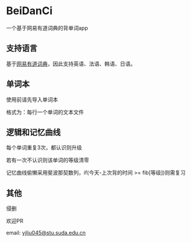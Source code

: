 # BeiDanCi
一个基于网易有道词典的背单词app  

## 支持语言
基于[网易有道词典](https://dict.youdao.com/)，因此支持英语、法语、韩语、日语。

## 单词本
使用前请先导入单词本

格式为：每行一个单词的文本文件

## 逻辑和记忆曲线

每个单词重复3次，都认识则升级

若有一次不认识则该单词的等级清零

记忆曲线偷懒采用斐波那契数列，if(今天-上次背的时间 >= fib[等级])则需复习

## 其他

侵删

欢迎PR

email: yjliu045@stu.suda.edu.cn
